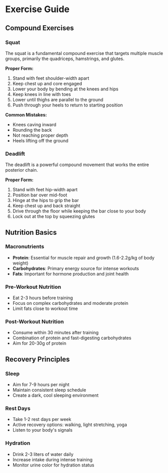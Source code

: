 # Exercise Guide

## Compound Exercises

### Squat

The squat is a fundamental compound exercise that targets multiple muscle groups, primarily the quadriceps, hamstrings, and glutes.

**Proper Form:**

1. Stand with feet shoulder-width apart
2. Keep chest up and core engaged
3. Lower your body by bending at the knees and hips
4. Keep knees in line with toes
5. Lower until thighs are parallel to the ground
6. Push through your heels to return to starting position

**Common Mistakes:**

- Knees caving inward
- Rounding the back
- Not reaching proper depth
- Heels lifting off the ground

### Deadlift

The deadlift is a powerful compound movement that works the entire posterior chain.

**Proper Form:**

1. Stand with feet hip-width apart
2. Position bar over mid-foot
3. Hinge at the hips to grip the bar
4. Keep chest up and back straight
5. Drive through the floor while keeping the bar close to your body
6. Lock out at the top by squeezing glutes

## Nutrition Basics

### Macronutrients

- **Protein**: Essential for muscle repair and growth (1.6-2.2g/kg of body weight)
- **Carbohydrates**: Primary energy source for intense workouts
- **Fats**: Important for hormone production and joint health

### Pre-Workout Nutrition

- Eat 2-3 hours before training
- Focus on complex carbohydrates and moderate protein
- Limit fats close to workout time

### Post-Workout Nutrition

- Consume within 30 minutes after training
- Combination of protein and fast-digesting carbohydrates
- Aim for 20-30g of protein

## Recovery Principles

### Sleep

- Aim for 7-9 hours per night
- Maintain consistent sleep schedule
- Create a dark, cool sleeping environment

### Rest Days

- Take 1-2 rest days per week
- Active recovery options: walking, light stretching, yoga
- Listen to your body's signals

### Hydration

- Drink 2-3 liters of water daily
- Increase intake during intense training
- Monitor urine color for hydration status
